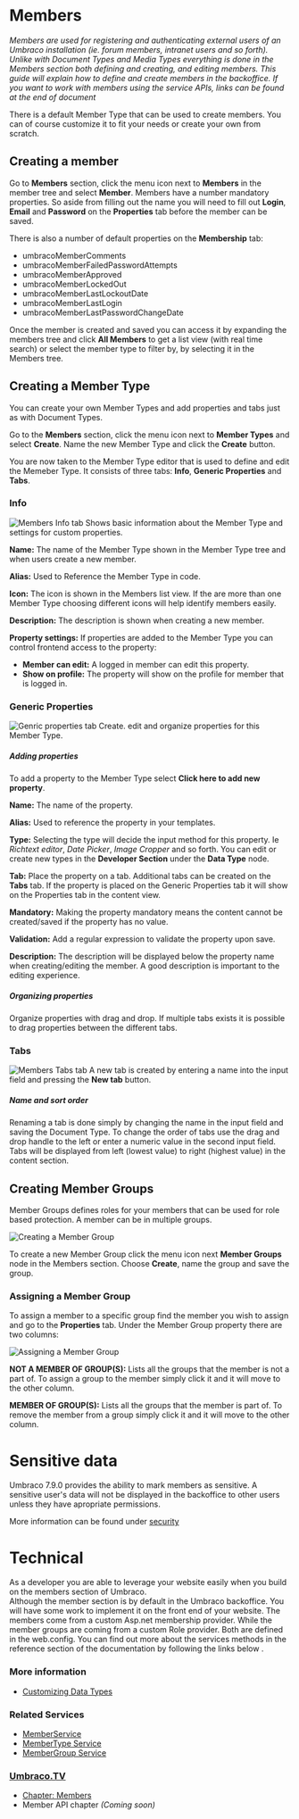 # Members
*Members are used for registering and authenticating external users of an Umbraco installation (ie. forum members, intranet users and so forth). Unlike with Document Types and Media Types everything is done in the Members section both defining and creating, and editing members. This guide will explain how to define and create members in the backoffice. If you want to work with members using the service APIs, links can be found at the end of document*

There is a default Member Type that can be used to create members. You can of course customize it to fit your needs or create your own from scratch.

## Creating a member
Go to __Members__ section, click the menu icon next to __Members__ in the member tree and select __Member__. Members have a number mandatory properties. So aside from filling out the name you will need to fill out  __Login__, __Email__ and __Password__ on the __Properties__ tab before the member can be saved.

There is also a number of default properties on the __Membership__ tab:

- umbracoMemberComments
- umbracoMemberFailedPasswordAttempts
- umbracoMemberApproved
- umbracoMemberLockedOut
- umbracoMemberLastLockoutDate
- umbracoMemberLastLogin
- umbracoMemberLastPasswordChangeDate

Once the member is created and saved you can access it by expanding the members tree and click __All Members__ to get a list view (with real time search) or select the member type to filter by, by selecting it in the Members tree.

## Creating a Member Type
You can create your own Member Types and add properties and tabs just as with Document Types.

Go to the __Members__ section, click the menu icon next to __Member Types__ and select __Create__. Name the new Member Type and click the __Create__ button.

You are now taken to the Member Type editor that is used to define and edit the Memeber Type. It consists of three tabs: __Info__, __Generic Properties__ and __Tabs__.

### Info
![Members Info tab](images/Members-Info.jpg)
Shows basic information about the Member Type and settings for custom properties.

__Name:__ The name of the Member Type shown in the Member Type tree and when users create a new member.

__Alias:__ Used to Reference the Member Type in code.

__Icon:__ The icon is shown in the Members list view. If the are more than one Member Type choosing different icons will help identify members easily.

__Description:__ The description is shown when creating a new member.

__Property settings:__ If properties are added to the Member Type you can control frontend access to the property:

  - __Member can edit:__ A logged in member can edit this property.
  - __Show on profile:__ The property will show on the profile for member that is logged in.

### Generic Properties
![Genric properties tab](images/Members-Generic-Properties.jpg)
Create. edit and organize properties for this Member Type.

##### Adding properties
To add a property to the Member Type select __Click here to add new property__.

__Name:__ The name  of the property.

__Alias:__ Used to reference the property in your templates.

__Type:__ Selecting the type will decide the input method for this property. Ie *Richtext editor*, *Date Picker*, *Image Cropper* and so forth. You can edit or create new types in the __Developer Section__ under the __Data Type__ node.

__Tab:__ Place the property on a tab. Additional tabs can be created on the __Tabs__ tab. If the property is placed on the Generic Properties tab it will show on the Properties tab in the content view.

__Mandatory:__ Making the property mandatory means the content cannot be created/saved if the property has no value.

__Validation:__ Add a regular expression to validate the property upon save.

__Description:__ The description will be displayed below the property name when creating/editing the member. A good description is important to the editing experience.

##### Organizing properties
Organize properties with drag and drop. If multiple tabs exists it is possible to drag properties between the different tabs.

### Tabs
![Members Tabs tab](images/Members-Tabs.jpg)
A new tab is created by entering a name into the input field and pressing the __New tab__ button.

##### Name and sort order
Renaming a tab is done simply by changing the name in the input field and saving the Document Type. To change the order of tabs use the drag and drop handle to the left or enter a numeric value in the second input field. Tabs will be displayed from left (lowest value) to right (highest value) in the content section.

## Creating Member Groups
Member Groups defines roles for your members that can be used for role based protection. A member can be in multiple groups.

![Creating a Member Group](images/Member-Groups-Create.jpg)

To create a new Member Group click the menu icon next __Member Groups__ node in the Members section. Choose __Create__, name the group and save the group.

### Assigning a Member Group
To assign a member to a specific group find the member you wish to assign and go to the __Properties__ tab. Under the Member Group property there are two columns:

![Assigning a Member Group](images/Member-Groups-Assign.jpg)

__NOT A MEMBER OF GROUP(S):__ Lists all the groups that the member is not a part of. To assign a group to the member simply click it and it will move to the other column.

__MEMBER OF GROUP(S):__ Lists all the groups that the member is part of. To remove the member from a group simply click it and it will move to the other column.

# Sensitive data
Umbraco 7.9.0 provides the ability to mark members as sensitive. A sensitive user's data will not be displayed in the backoffice to other users unless they have apropriate permissions.

More information can be found under [security](../../../Reference/Security/index.md)

# Technical
As a developer you are able to leverage your website easily when you build on the members section of Umbraco.  
Although the member section is by default in the Umbraco backoffice.  You will have some work to implement it on the front end of your website.
The members come from a custom Asp.net membership provider.  While the member groups are coming from a custom Role provider. Both are defined in the web.config.
You can find out more about the services methods in the reference section of the documentation by following the links below .

### More information
- [Customizing Data Types](../Data-Types/)

### Related Services
- [MemberService](../../../Reference/Management/Services/MemberService.md)
- [MemberType Service](../../../Reference/Management/Services/MemberTypeService.md)
- [MemberGroup Service](../../../Reference/Management/Services/MemberGroupService.md)

### [Umbraco.TV](http://umbraco.tv)
- [Chapter: Members](http://umbraco.tv/videos/umbraco-v7/content-editor/administrative-content/members/what-is-a-member/)
- Member API chapter *(Coming soon)*
